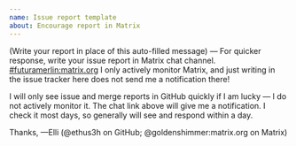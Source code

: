```yaml
---
name: Issue report template
about: Encourage report in Matrix
---
```

(Write your report in place of this auto-filled message) — For quicker response, write your issue report in Matrix chat channel. [#futuramerlin:matrix.org](https://matrix.to/#/%23futuramerlin:matrix.org) I only actively monitor Matrix, and just writing in the issue tracker here does not send me a notification there!

I will only see issue and merge reports in GitHub quickly if I am lucky — I do not actively monitor it. The chat link above will give me a notification. I check it most days, so generally will see and respond within a day.

Thanks,
—Elli (@ethus3h on GitHub; @goldenshimmer:matrix.org on Matrix)
